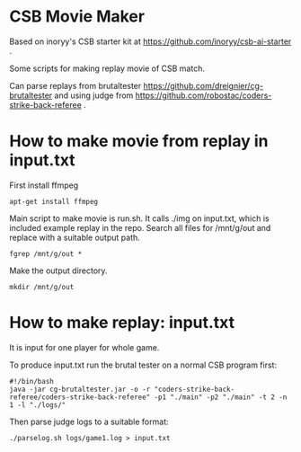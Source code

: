 # CSB Movie Maker

Based on inoryy's CSB starter kit at https://github.com/inoryy/csb-ai-starter .

Some scripts for making replay movie of CSB match.

Can parse replays from brutaltester https://github.com/dreignier/cg-brutaltester and
using judge from
https://github.com/robostac/coders-strike-back-referee .

# How to make movie from replay in input.txt

First install ffmpeg
```
apt-get install ffmpeg
```

Main script to make movie is run.sh.
It calls ./img on input.txt, which is included example replay in the repo.
Search all files for /mnt/g/out and replace with a suitable output path.

```
fgrep /mnt/g/out *
```

Make the output directory.

```
mkdir /mnt/g/out

```

# How to make replay: input.txt

It is input for one player for whole game.

To produce input.txt run the brutal tester on a normal CSB program first:

```
#!/bin/bash
java -jar cg-brutaltester.jar -o -r "coders-strike-back-referee/coders-strike-back-referee" -p1 "./main" -p2 "./main" -t 2 -n 1 -l "./logs/"
```

Then parse judge logs to a suitable format:

```
./parselog.sh logs/game1.log > input.txt
```
